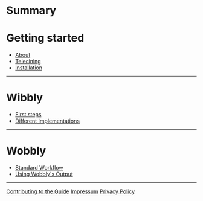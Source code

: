# Summary

# Getting started

- [About](../README.md)
- [Telecining](./gettingstarted/primer.md)
- [Installation](./gettingstarted/installation.md)

--------
[//]: <> (Wibbly usage)

# Wibbly

- [First steps](./wibbly/jobs.md)
- [Different Implementations](./wibbly/implementation.md)

--------
[//]: <> (Wobbly usage)

# Wobbly

- [Standard Workflow](./wobbly/workflow.md)
- [Using Wobbly's Output](./wobbly/output.md)

--------

[Contributing to the Guide](./development/CONTRIBUTING.md)
[Impressum](./impressum.md)
[Privacy Policy](./privacy-policy.md)
